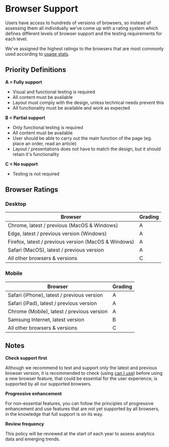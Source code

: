 # Browser Support

Users have access to hundreds of versions of browsers, so instead of assessing them all individually we've come up with a rating system which defines different levels of browser support and the testing requirements for each level.

We've assigned the highest ratings to the browsers that are most commonly used according to [usage stats](https://gs.statcounter.com/browser-market-share).

## Priority Definitions

**A = Fully support**

- Visual and functional testing is required
- All content must be available
- Layout must comply with the design, unless technical needs prevent this
- All functionality must be available and work as expected

**B = Partial support**

- Only functional testing is required
- All content must be available
- User should be able to carry out the main function of the page (eg. place an order, read an article)
- Layout / presentations does not have to match the design, but it should retain it's functionality

**C = No support**

- Testing is not required

## Browser Ratings

### Desktop

| Browser                                              | Grading |
| ---------------------------------------------------- | ------- |
| Chrome, latest / previous (MacOS & Windows)          | A       |
| Edge, latest / previous version (Windows)            | A       |
| Firefox, latest / previous version (MacOS & Windows) | A       |
| Safari (MacOS), latest / previous version            | A       |
| All other browsers & versions                        | C       |

### Mobile

| Browser                                    | Grading |
| ------------------------------------------ | ------- |
| Safari (iPhone), latest / previous version | A       |
| Safari (iPad), latest / previous version   | A       |
| Chrome (Mobile), latest / previous version | A       |
| Samsung Internet, latest version           | B       |
| All other browsers & versions              | C       |

## Notes

**Check support first**

Although we recommend to test and support only the latest and previous browser version, it is recommended to check (using [can I use](https://caniuse.com/)) before using a new browser feature, that could be essential for the user experience, is supported by all our supported browsers.

**Progressive enhancement**

For non-essential features, you can follow the principles of progressive enhancement and use features that are not yet supported by all browsers, in the knowledge that full support is on its way.

**Review frequency**

This policy will be reviewed at the start of each year to assess analytics data and emerging trends.

